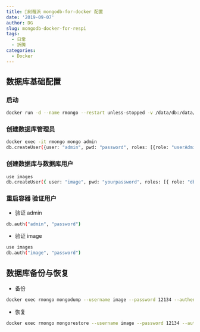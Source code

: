 ```yaml
---
title: 🍓树莓派 mongodb-for-docker 配置
date: '2019-09-07'
author: DG
slug: mongodb-docker-for-respi
tags: 
  - 日常
  - 折腾
categories: 
  - Docker
---
```

## 数据库基础配置
### 启动
```bash
docker run -d --name rmongo --restart unless-stopped -v /data/db:/data/db -v /data/configdb:/data/congifdb -v /mnt/samba/mongoBank:/bank -p 27017:27017 -p 28017:28017 mongo mongod --auth
```
### 创建数据库管理员
```bash
docker exec -it rmongo mongo admin
db.createUser({user: "admin", pwd: "password", roles: [{role: "userAdminAnyDatabase", db: "admin"}]})
```
### 创建数据库与数据库用户
```bash
use images
db.createUser({ user: "image", pwd: "yourpassword", roles: [{ role: "dbOwner", db: "images" }] })
```
### 重启容器 验证用户
- 验证 admin
```bash
db.auth("admin", "password")
```
- 验证 image
```bash
use images
db.auth("image", "password")
```
## 数据库备份与恢复
- 备份
```bash
docker exec rmongo mongodump --username image --password 12134 --authenticationDatabase images -d images -h localhost -o /bank
```
- 恢复
```bash
docker exec rmongo mongorestore --username image --password 12134 --authenticationDatabase images /bank 
```

